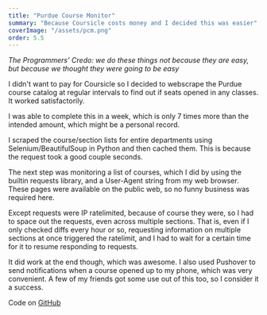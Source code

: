 ```yaml
---
title: "Purdue Course Monitor"
summary: "Because Coursicle costs money and I decided this was easier"
coverImage: "/assets/pcm.png"
order: 5.5
---
```


_The Programmers’ Credo: we do these things not because they are easy, but
because we thought they were going to be easy_

I didn't want to pay for Coursicle so I decided to webscrape the Purdue course
catalog at regular intervals to find out if seats opened in any classes. It
worked satisfactorily.

I was able to complete this in a week, which is only 7 times more than the
intended amount, which might be a personal record.

I scraped the course/section lists for entire departments using Selenium/BeautifulSoup in Python and then cached them. This is because the request took a good couple seconds.

The next step was monitoring a list of courses, which I did by using the builtin requests library, and a User-Agent string from my web browser. These pages were available on the public web, so no funny business was required here.

Except requests were IP ratelimited, because of course they were, so I had to space out the requests, even across multiple sections. That is, even if I only checked diffs every hour or so, requesting information on multiple sections at once triggered the ratelimit, and I had to wait for a certain time for it to resume responding to requests.

It did work at the end though, which was awesome. I also used Pushover to send notifications when a course opened up to my phone, which was very convenient. A few of my friends got some use out of this too, so I consider it a success.

Code on [GitHub](https://github.com/sagarreddypatil/purdue-course-monitor)
